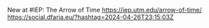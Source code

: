 New at #IEP: The Arrow of Time https://iep.utm.edu/arrow-of-time/ https://social.dfaria.eu/?hashtag=2024-04-26T23:15:03Z
